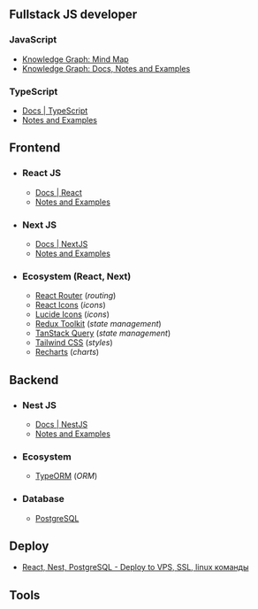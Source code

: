 ## Fullstack JS developer

### JavaScript
- [Knowledge Graph: Mind Map](https://jeankei.github.io/graphJS/)
- [Knowledge Graph: Docs, Notes and Examples](/examples/js.md)

### TypeScript
- [Docs | TypeScript](https://www.typescriptlang.org/docs/)
- [Notes and Examples](/examples/ts.md)

## Frontend

- ### React JS
    -  [Docs | React](https://react.dev/learn)
    -  [Notes and Examples](/examples/react.md)

- ### Next JS
    - [Docs | NextJS](https://nextjs.org/docs)
    - [Notes and Examples](/examples/next.md)

- ### Ecosystem (React, Next)

    - [React Router](https://reactrouter.com/en/main) (*routing*)
    - [React Icons](https://react-icons.github.io/react-icons/) (*icons*)
    - [Lucide Icons](https://lucide.dev/guide/packages/lucide-react) (*icons*)
    - [Redux Toolkit](https://redux-toolkit.js.org/) (*state management*)
    - [TanStack Query](https://tanstack.com/query/latest) (*state management*)
    - [Tailwind CSS](/examples/react.md) (*styles*)
    - [Recharts](/examples/react.md) (*charts*)


## Backend

- ### Nest JS
    - [Docs | NestJS](https://docs.nestjs.com/)
    - [Notes and Examples](/examples/nest.md)
    
- ### Ecosystem
    - [TypeORM](https://typeorm.io/) (*ORM*)


- ### Database
    - [PostgreSQL](https://www.postgresql.org/)

## Deploy
- [React, Nest, PostgreSQL - Deploy to VPS, SSL, linux команды](/examples/deploy/react-nest-postgresql.md)
## Tools


